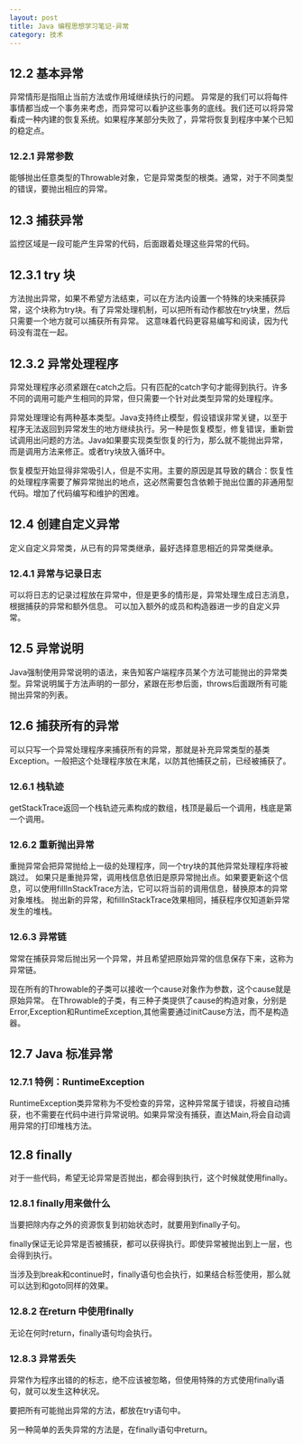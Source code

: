 ```yaml
---
layout: post
title: Java 编程思想学习笔记-异常
category: 技术
---
```

## 12.2 基本异常

异常情形是指阻止当前方法或作用域继续执行的问题。
异常是的我们可以将每件事情都当成一个事务来考虑，而异常可以看护这些事务的底线。我们还可以将异常看成一种内建的恢复系统。如果程序某部分失败了，异常将恢复到程序中某个已知的稳定点。

### 12.2.1 异常参数

能够抛出任意类型的Throwable对象，它是异常类型的根类。通常，对于不同类型的错误，要抛出相应的异常。

## 12.3 捕获异常

监控区域是一段可能产生异常的代码，后面跟着处理这些异常的代码。

## 12.3.1 try 块

方法抛出异常，如果不希望方法结束，可以在方法内设置一个特殊的块来捕获异常，这个块称为try块。有了异常处理机制，可以把所有动作都放在try块里，然后只需要一个地方就可以捕获所有异常。
这意味着代码更容易编写和阅读，因为代码没有混在一起。

## 12.3.2 异常处理程序

异常处理程序必须紧跟在catch之后。只有匹配的catch字句才能得到执行。许多不同的调用可能产生相同的异常，但只需要一个针对此类型异常的处理程序。

异常处理理论有两种基本类型。Java支持终止模型，假设错误非常关键，以至于程序无法返回到异常发生的地方继续执行。另一种是恢复模型，修复错误，重新尝试调用出问题的方法。Java如果要实现类型恢复的行为，那么就不能抛出异常，而是调用方法来修正。或者try块放入循环中。

恢复模型开始显得非常吸引人，但是不实用。主要的原因是其导致的耦合：恢复性的处理程序需要了解异常抛出的地点，这必然需要包含依赖于抛出位置的非通用型代码。增加了代码编写和维护的困难。

## 12.4 创建自定义异常

定义自定义异常类，从已有的异常类继承，最好选择意思相近的异常类继承。

### 12.4.1 异常与记录日志

可以将日志的记录过程放在异常中，但是更多的情形是，异常处理生成日志消息，根据捕获的异常和额外信息。
可以加入额外的成员和构造器进一步的自定义异常。

## 12.5 异常说明

Java强制使用异常说明的语法，来告知客户端程序员某个方法可能抛出的异常类型。异常说明属于方法声明的一部分，紧跟在形参后面，throws后面跟所有可能抛出异常的列表。

## 12.6 捕获所有的异常

可以只写一个异常处理程序来捕获所有的异常，那就是补充异常类型的基类Exception。一般把这个处理程序放在末尾，以防其他捕获之前，已经被捕获了。

### 12.6.1 栈轨迹

getStackTrace返回一个栈轨迹元素构成的数组，栈顶是最后一个调用，栈底是第一个调用。

### 12.6.2 重新抛出异常

重抛异常会把异常抛给上一级的处理程序，同一个try块的其他异常处理程序将被跳过。
如果只是重抛异常，调用栈信息依旧是原异常抛出点。如果要更新这个信息，可以使用fillInStackTrace方法，它可以将当前的调用信息，替换原本的异常对象堆栈。
抛出新的异常，和fillInStackTrace效果相同，捕获程序仅知道新异常发生的堆栈。

### 12.6.3 异常链

常常在捕获异常后抛出另一个异常，并且希望把原始异常的信息保存下来，这称为异常链。

现在所有的Throwable的子类可以接收一个cause对象作为参数，这个cause就是原始异常。
在Throwable的子类，有三种子类提供了cause的构造对象，分别是Error,Exception和RuntimeException,其他需要通过initCause方法，而不是构造器。

## 12.7 Java 标准异常

### 12.7.1 特例：RuntimeException

RuntimeException类异常称为不受检查的异常，这种异常属于错误，将被自动捕获，也不需要在代码中进行异常说明。如果异常没有捕获，直达Main,将会自动调用异常的打印堆栈方法。

## 12.8 finally

对于一些代码，希望无论异常是否抛出，都会得到执行，这个时候就使用finally。

### 12.8.1 finally用来做什么

当要把除内存之外的资源恢复到初始状态时，就要用到finally子句。

finally保证无论异常是否被捕获，都可以获得执行。即使异常被抛出到上一层，也会得到执行。

当涉及到break和continue时，finally语句也会执行，如果结合标签使用，那么就可以达到和goto同样的效果。

### 12.8.2 在return 中使用finally

无论在何时return，finally语句均会执行。

### 12.8.3 异常丢失

异常作为程序出错的的标志，绝不应该被忽略，但使用特殊的方式使用finally语句，就可以发生这种状况。

要把所有可能抛出异常的方法，都放在try语句中。

另一种简单的丢失异常的方法是，在finally语句中return。
